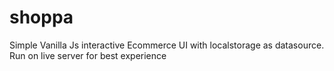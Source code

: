 # shoppa
Simple Vanilla Js interactive Ecommerce UI with localstorage as datasource. Run on live server for best experience
